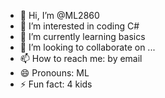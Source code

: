 - 👋 Hi, I’m @ML2860
- 👀 I’m interested in coding C#
- 🌱 I’m currently learning basics
- 💞️ I’m looking to collaborate on ...
- 📫 How to reach me: by email
- 😄 Pronouns: ML
- ⚡ Fun fact: 4 kids

<!---
ML2860/ML2860 is a ✨ special ✨ repository because its `README.md` (this file) appears on your GitHub profile.
You can click the Preview link to take a look at your changes.
--->
